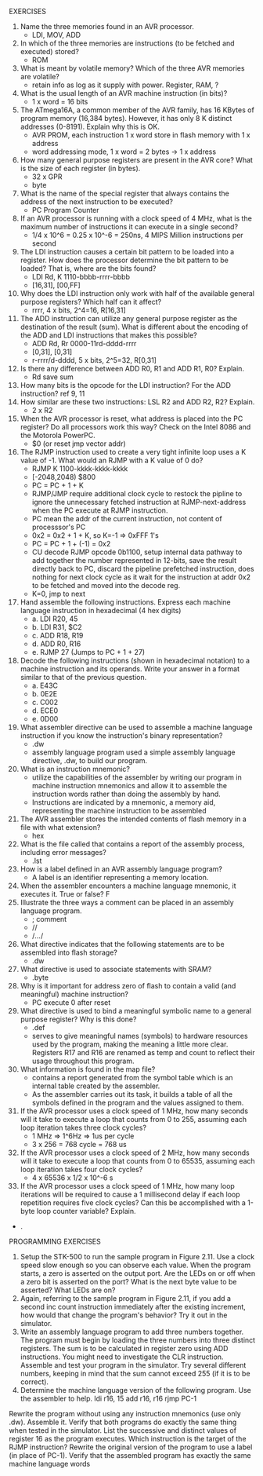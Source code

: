 EXERCISES

1. Name the three memories found in an AVR processor.
   - LDI, MOV, ADD
2. In which of the three memories are instructions (to be fetched and executed) stored?
   - ROM
3. What is meant by volatile memory? Which of the three AVR memories are volatile?
   - retain info as log as it supply with power. Register, RAM, ?
4. What is the usual length of an AVR machine instruction (in bits)?
   - 1 x word = 16 bits
5. The ATmega16A, a common member of the AVR family, has 16 KBytes of program memory (16,384 bytes). However, it has only 8 K distinct addresses (0-8191). Explain why this is OK.
   - AVR PROM, each instruction 1 x word store in flash memory with 1 x address
   - word addressing mode, 1 x word = 2 bytes -> 1 x address
6. How many general purpose registers are present in the AVR core? What is the size of each register (in bytes).
   - 32 x GPR
   - byte
7. What is the name of the special register that always contains the address of the next instruction to be executed?
   - PC Program Counter
8. If an AVR processor is running with a clock speed of 4 MHz, what is the maximum number of instructions it can execute in a single second?
   - 1/4 x 10^6 = 0.25 x 10^-6 = 250ns, 4 MIPS Million instructions per second
9.  The LDI instruction causes a certain bit pattern to be loaded into a register. How does the processor determine the bit pattern to be loaded? That is, where are the bits found?
    - LDI Rd, K 1110-bbbb-rrrr-bbbb
    - [16,31], [$00,$FF]
10. Why does the LDI instruction only work with half of the available general purpose registers? Which half can it affect?
    - rrrr, 4 x bits, 2^4=16, R[16,31]
11. The ADD instruction can utilize any general purpose register as the destination of the result (sum). What is different about the encoding of the ADD and LDI instructions that makes this possible?
    - ADD Rd, Rr 0000-11rd-dddd-rrrr
    - [0,31], [0,31]
    - r-rrrr/d-dddd, 5 x bits, 2^5=32, R[0,31]
12. Is there any difference between ADD R0, R1 and ADD R1, R0? Explain.
    - Rd save sum
13. How many bits is the opcode for the LDI instruction? For the ADD instruction?
    ref 9, 11
14. How similar are these two instructions: LSL R2 and ADD R2, R2? Explain.
    - 2 x R2
15. When the AVR processor is reset, what address is placed into the PC register? Do all processors work this way? Check on the Intel 8086 and the Motorola PowerPC.
    - $0 (or reset jmp vector addr)
16. The RJMP instruction used to create a very tight infinite loop uses a K value of -1. What would an RJMP with a K value of 0 do?
    - RJMP K 1100-kkkk-kkkk-kkkk
    - [-2048,2048) $800
    - PC = PC + 1 + K
    - RJMP/JMP require additional clock cycle to restock the pipline to ignore the unnecessary fetched instruction at RJMP-next-address when the PC execute at RJMP instruction.
    - PC mean the addr of the current instruction, not content of processsor's PC
    - 0x2 = 0x2 + 1 + K, so K=-1 => 0xFFF 1's
    - PC = PC + 1 + (-1) = 0x2
    - CU decode RJMP opcode 0b1100, setup internal data pathway to add together the number represented in 12-bits, save the result directly back to PC, discard the pipeline prefetched instruction, does nothing for next clock cycle as it wait for the instruction at addr 0x2 to be fetched and moved into the decode reg.
    - K=0, jmp to next
17. Hand assemble the following instructions. Express each machine language instruction in hexadecimal (4 hex digits)
    - a. LDI R20, 45
    - b. LDI R31, $C2
    - c. ADD R18, R19
    - d. ADD R0, R16
    - e. RJMP 27 (Jumps to PC + 1 + 27)
18. Decode the following instructions (shown in hexadecimal notation) to a machine instruction and its operands. Write your answer in a format similar to that of the previous question.
    - a. E43C
    - b. 0E2E
    - c. C002
    - d. ECE0
    - e. 0D00
19. What assembler directive can be used to assemble a machine language instruction if you know the instruction's binary representation?
    - .dw
    - assembly language program used a simple assembly language directive, .dw, to build our program.
20. What is an instruction mnemonic?
    - utilize the capabilities of the assembler by writing our program in machine instruction mnemonics and allow it to assemble the instruction words rather than doing the assembly by hand.
    - Instructions are indicated by a mnemonic, a memory aid, representing the machine instruction to be assembled
21. The AVR assembler stores the intended contents of flash memory in a file with what extension?
    - hex
22. What is the file called that contains a report of the assembly process, including error messages?
    - .lst
23. How is a label defined in an AVR assembly language program?
    - A label is an identifier representing a memory location.
24. When the assembler encounters a machine language mnemonic, it executes it. True or false? F
25. Illustrate the three ways a comment can be placed in an assembly language program.
    - ; comment
    - //
    - /*...*/
26. What directive indicates that the following statements are to be assembled into flash storage?
    - .dw
27. What directive is used to associate statements with SRAM?
    - .byte
28. Why is it important for address zero of flash to contain a valid (and meaningful) machine instruction?
    - PC execute 0 after reset
29. What directive is used to bind a meaningful symbolic name to a general purpose register? Why is this done?
    - .def
    - serves to give meaningful names (symbols) to hardware resources used by the program, making the meaning a little more clear. Registers R17 and R16 are renamed as temp and count to reflect their usage throughout this program.
30. What information is found in the map file?
    - contains a report generated from the symbol table which is an internal table created by the assembler.
    - As the assembler carries out its task, it builds a table of all the symbols defined in the program and the values assigned to them.
31. If the AVR processor uses a clock speed of 1 MHz, how many seconds will it take to execute a loop that counts from 0 to 255, assuming each loop iteration takes three clock cycles?
    - 1 MHz => 1^6Hz => 1us per cycle
    - 3 x 256 = 768 cycle = 768 us
32. If the AVR processor uses a clock speed of 2 MHz, how many seconds will it take to execute a loop that counts from 0 to 65535, assuming each loop iteration takes four clock cycles?
    - 4 x 65536 x 1/2 x 10^-6 s
33. If the AVR processor uses a clock speed of 1 MHz, how many loop iterations will be required to cause a 1 millisecond delay if each loop repetition requires five clock cycles? Can this be
accomplished with a 1-byte loop counter variable? Explain.
  - .

PROGRAMMING EXERCISES
1. Setup the STK-500 to run the sample program in Figure 2.11. Use a clock speed slow enough so you can observe each value. When the program starts, a zero is asserted on the output port. Are the LEDs on or off when a zero bit is asserted on the port? What is the next byte value to be asserted? What LEDs are on?
2. Again, referring to the sample program in Figure 2.11, if you add a second inc count instruction immediately after the existing increment, how would that change the program's behavior? Try it out in the simulator.
3. Write an assembly language program to add three numbers together. The program must begin by loading the three numbers into three distinct registers. The sum is to be calculated in register zero using ADD instructions. You might need to investigate the CLR instruction. Assemble and test your program in the simulator. Try several different numbers, keeping in mind that the sum cannot exceed 255 (if it is to be correct).
4. Determine the machine language version of the following program. Use the assembler to help.
ldi r16, 15
add r16, r16
rjmp PC-1

Rewrite the program without using any instruction mnemonics (use only .dw). Assemble it. Verify that both programs do exactly the same thing when tested in the simulator. List the successive and distinct values of register 16 as the program executes. Which instruction is the target of the RJMP instruction? Rewrite the original version of the program to use a label (in place of PC-1). Verify that the assembled program has exactly the same machine language words